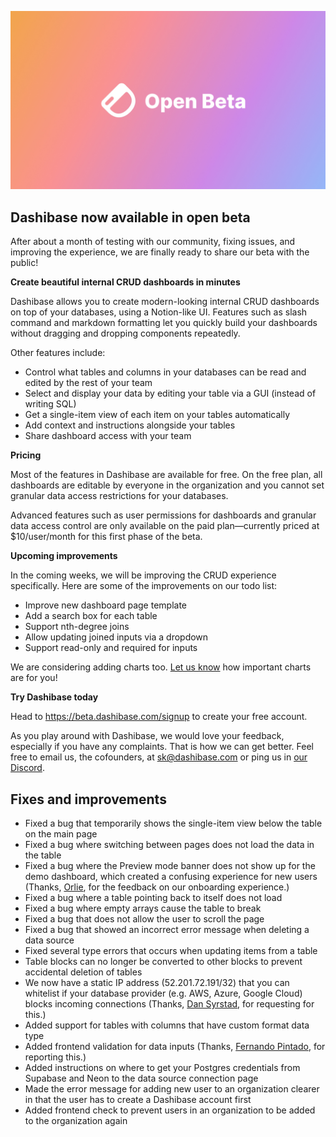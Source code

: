 ![Open Beta](../assets/open-beta.jpg)

## Dashibase now available in open beta

After about a month of testing with our community, fixing issues, and improving the experience, we are finally ready to share our beta with the public!

**Create beautiful internal CRUD dashboards in minutes**

Dashibase allows you to create modern-looking internal CRUD dashboards on top of your databases, using a Notion-like UI. Features such as slash command and markdown formatting let you quickly build your dashboards without dragging and dropping components repeatedly. 

Other features include:

- Control what tables and columns in your databases can be read and edited by the rest of your team
- Select and display your data by editing your table via a GUI (instead of writing SQL)
- Get a single-item view of each item on your tables automatically
- Add context and instructions alongside your tables
- Share dashboard access with your team

**Pricing**

Most of the features in Dashibase are available for free. On the free plan, all dashboards are editable by everyone in the organization and you cannot set granular data access restrictions for your databases.

Advanced features such as user permissions for dashboards and granular data access control are only available on the paid plan—currently priced at $10/user/month for this first phase of the beta. 

**Upcoming improvements**

In the coming weeks, we will be improving the CRUD experience specifically. Here are some of the improvements on our todo list:

- Improve new dashboard page template
- Add a search box for each table
- Support nth-degree joins
- Allow updating joined inputs via a dropdown
- Support read-only and required for inputs

We are considering adding charts too. [Let us know](https://twitter.com/dashibase) how important charts are for you! 

**Try Dashibase today**

Head to https://beta.dashibase.com/signup to create your free account.

As you play around with Dashibase, we would love your feedback, especially if you have any complaints. That is how we can get better. Feel free to email us, the cofounders, at sk@dashibase.com or ping us in [our Discord](https://discord.gg/gTpUVf8kRv).


## Fixes and improvements

- Fixed a bug that temporarily shows the single-item view below the table on the main page
- Fixed a bug where switching between pages does not load the data in the table
- Fixed a bug where the Preview mode banner does not show up for the demo dashboard, which created a confusing experience for new users (Thanks, [Orlie](https://twitter.com/sunglassesface), for the feedback on our onboarding experience.)
- Fixed a bug where a table pointing back to itself does not load
- Fixed a bug where empty arrays cause the table to break
- Fixed a bug that does not allow the user to scroll the page
- Fixed a bug that showed an incorrect error message when deleting a data source
- Fixed several type errors that occurs when updating items from a table
- Table blocks can no longer be converted to other blocks to prevent accidental deletion of tables
- We now have a static IP address (52.201.72.191/32) that you can whitelist if your database provider (e.g. AWS, Azure, Google Cloud) blocks incoming connections (Thanks, [Dan Syrstad](https://www.linkedin.com/in/dsyrstad/), for requesting for this.)
- Added support for tables with columns that have custom format data type
- Added frontend validation for data inputs (Thanks, [Fernando Pintado](https://www.linkedin.com/in/fernandopintado/), for reporting this.)
- Added instructions on where to get your Postgres credentials from Supabase and Neon to the data source connection page
- Made the error message for adding new user to an organization clearer in that the user has to create a Dashibase account first
- Added frontend check to prevent users in an organization to be added to the organization again